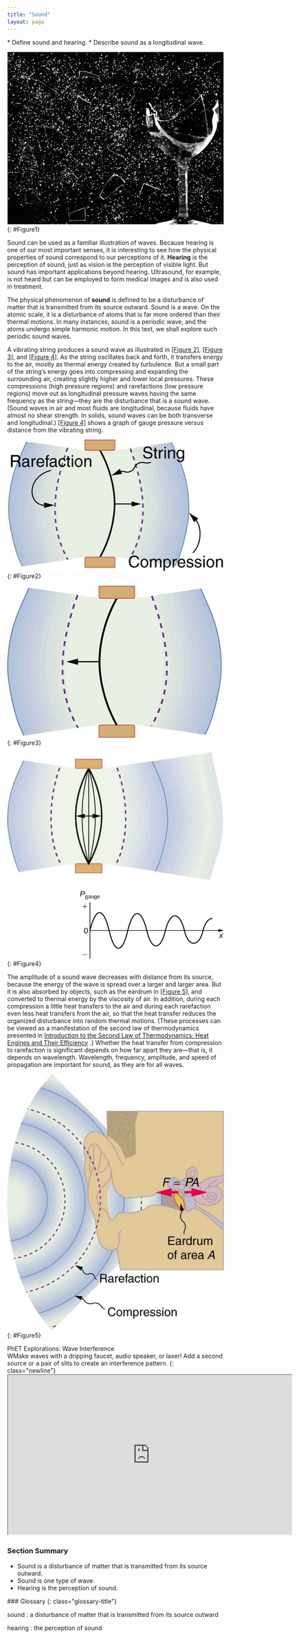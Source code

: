 ```yaml
---
title: "Sound"
layout: page
--- 
```


<div class="abstract" markdown="1">
* Define sound and hearing.
* Describe sound as a longitudinal wave.
</div>

![Photograph of a glass, half of which is shattered into small pieces by a high-intensity sound wave. The tiny glass bits are shattered all over the place.](../resources/Figure_18_01_01a.jpg
"This glass has been shattered by a high-intensity sound wave of the same frequency as the resonant frequency of the glass. While the sound is not visible, the effects of the sound prove its existence. (credit: read, Flickr)")
{: #Figure1}

Sound can be used as a familiar illustration of waves. Because hearing is one of
our most important senses, it is interesting to see how the physical properties
of sound correspond to our perceptions of it. **Hearing** is the perception of
sound, just as vision is the perception of visible light. But sound has
important applications beyond hearing. Ultrasound, for example, is not heard but
can be employed to form medical images and is also used in treatment.

The physical phenomenon of **sound** is defined to be a disturbance of matter
that is transmitted from its source outward. Sound is a wave. On the atomic
scale, it is a disturbance of atoms that is far more ordered than their thermal
motions. In many instances, sound is a periodic wave, and the atoms undergo
simple harmonic motion. In this text, we shall explore such periodic sound
waves.

A vibrating string produces a sound wave as illustrated
in [[Figure 2]](#Figure2), [[Figure 3]](#Figure3), and [[Figure 4]](#Figure4).
As the string oscillates back and forth, it transfers energy to the air, mostly
as thermal energy created by turbulence. But a small part of the string’s energy
goes into compressing and expanding the surrounding air, creating slightly
higher and lower local pressures. These compressions (high pressure regions) and
rarefactions (low pressure regions) move out as longitudinal pressure waves
having the same frequency as the string—they are the disturbance that is a sound
wave. (Sound waves in air and most fluids are longitudinal, because fluids have
almost no shear strength. In solids, sound waves can be both transverse and
longitudinal.) [[Figure 4]](#Figure4) shows a graph of gauge pressure versus
distance from the vibrating string.

![Diagram of a vibrating string held fixed at both ends. The string is shown to move toward the right. The compression and rarefaction of air is shown as bold and dotted line arcs around the string.](../resources/Figure_18_01_02aa.jpg "A vibrating string moving to the right compresses the air in front of it and expands the air behind it.")
{: #Figure2}

![Diagram of a vibrating string held fixed at both the ends. The string is shown to move toward the left. The compression and rarefaction of air is shown as bold and dotted arcs around the string.](../resources/Figure_18_01_02ba.jpg "As the string moves to the left, it creates another compression and rarefaction as the ones on the right move away from the string.")
{: #Figure3}

![Part a of the diagram shows a vibrating string held fixed at both the ends. The string is shown to vibrate to and fro toward left and right. The compression and rarefaction of air is shown as bold and dotted arcs around the string. Part b shows a graph of pressure versus distance from the source. The pressure is along the y axis and the distance is along the x axis. The graph is a sine wave along the x axis.](../resources/Figure_18_01_02c.jpg "After many vibrations, there are a series of compressions and rarefactions moving out from the string as a sound wave. The graph shows gauge pressure versus distance from the source. Pressures vary only slightly from atmospheric for ordinary sounds.")
{: #Figure4}

The amplitude of a sound wave decreases with distance from its source, because
the energy of the wave is spread over a larger and larger area. But it is also
absorbed by objects, such as the eardrum in [[Figure 5]](#Figure5), and
converted to thermal energy by the viscosity of air. In addition, during each
compression a little heat transfers to the air and during each rarefaction even
less heat transfers from the air, so that the heat transfer reduces the
organized disturbance into random thermal motions. (These processes can be
viewed as a manifestation of the second law of thermodynamics presented
in [Introduction to the Second Law of Thermodynamics: Heat Engines and Their Efficiency](../contents/ch15IntroductionToTheSecondLawOfThermodynamics)
.) Whether the heat transfer from compression to rarefaction is significant
depends on how far apart they are—that is, it depends on wavelength. Wavelength,
frequency, amplitude, and speed of propagation are important for sound, as they
are for all waves.

![Diagram of an ear is shown with sound wave compressions and rare factions entering the ear as semicircular arcs of bold and dotted lines. The cross section of ear drum marked as A is shown to vibrate to and fro with a force F equals P times A.](../resources/Figure_18_01_03a.jpg "Sound wave compressions and rarefactions travel up the ear canal and force the eardrum to vibrate. There is a net force on the eardrum, since the sound wave pressures differ from the atmospheric pressure found behind the eardrum. A complicated mechanism converts the vibrations to nerve impulses, which are perceived by the person.")
{: #Figure5}

<div class="note" data-has-label="true"  class="interactive" data-label="" markdown="1">
<div class="title">
PhET Explorations: Wave Interference
</div>
WMake waves with a dripping faucet, audio speaker, or laser! Add a second source or a pair of slits to create an interference pattern.
{: class="newline"}

<div class="media"  data-alt="wave interference">
<iframe width="660" height="371.4" src="https://archive.cnx.org/specials/2fe7ad15-b00e-4402-b068-ff503985a18f/wave-interference/"></iframe>
</div>
</div>

### Section Summary

* Sound is a disturbance of matter that is transmitted from its source outward.
* Sound is one type of wave.
* Hearing is the perception of sound.

<div class="glossary" markdown="1">
### Glossary
{: class="glossary-title"}

sound
: a disturbance of matter that is transmitted from its source outward

hearing
: the perception of sound

</div>
